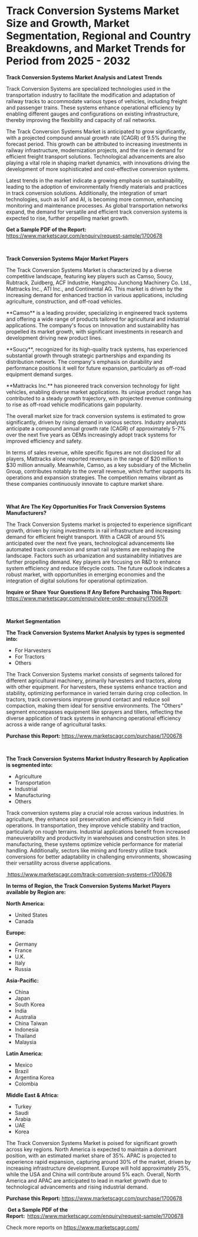 <p><h1>Track Conversion Systems Market Size and Growth, Market Segmentation, Regional and Country Breakdowns, and Market Trends for Period from 2025 -  2032</h1></p><p><strong>Track Conversion Systems Market Analysis and Latest Trends</strong></p>
<p><p>Track Conversion Systems are specialized technologies used in the transportation industry to facilitate the modification and adaptation of railway tracks to accommodate various types of vehicles, including freight and passenger trains. These systems enhance operational efficiency by enabling different gauges and configurations on existing infrastructure, thereby improving the flexibility and capacity of rail networks.</p><p>The Track Conversion Systems Market is anticipated to grow significantly, with a projected compound annual growth rate (CAGR) of 9.5% during the forecast period. This growth can be attributed to increasing investments in railway infrastructure, modernization projects, and the rise in demand for efficient freight transport solutions. Technological advancements are also playing a vital role in shaping market dynamics, with innovations driving the development of more sophisticated and cost-effective conversion systems.</p><p>Latest trends in the market indicate a growing emphasis on sustainability, leading to the adoption of environmentally friendly materials and practices in track conversion solutions. Additionally, the integration of smart technologies, such as IoT and AI, is becoming more common, enhancing monitoring and maintenance processes. As global transportation networks expand, the demand for versatile and efficient track conversion systems is expected to rise, further propelling market growth.</p></p>
<p><strong>Get a Sample PDF of the Report:&nbsp;</strong> <a href="https://www.marketscagr.com/enquiry/request-sample/1700678?utm_campaign=2517&utm_medium=2&utm_source=Github&utm_content=ia&utm_term=27032025&utm_id=track-conversion-systems">https://www.marketscagr.com/enquiry/request-sample/1700678</a></p>
<p>&nbsp;</p>
<p><strong>Track Conversion Systems Major Market Players</strong></p>
<p><p>The Track Conversion Systems Market is characterized by a diverse competitive landscape, featuring key players such as Camso, Soucy, Rubtrack, Zuidberg, ACF Industrie, Hangzhou Junchong Machinery Co. Ltd., Mattracks Inc., ATI Inc., and Continental AG. This market is driven by the increasing demand for enhanced traction in various applications, including agriculture, construction, and off-road vehicles.</p><p>**Camso** is a leading provider, specializing in engineered track systems and offering a wide range of products tailored for agricultural and industrial applications. The company's focus on innovation and sustainability has propelled its market growth, with significant investments in research and development driving new product lines.</p><p>**Soucy**, recognized for its high-quality track systems, has experienced substantial growth through strategic partnerships and expanding its distribution network. The company's emphasis on durability and performance positions it well for future expansion, particularly as off-road equipment demand surges.</p><p>**Mattracks Inc.** has pioneered track conversion technology for light vehicles, enabling diverse market applications. Its unique product range has contributed to a steady growth trajectory, with projected revenue continuing to rise as off-road vehicle modifications gain popularity.</p><p>The overall market size for track conversion systems is estimated to grow significantly, driven by rising demand in various sectors. Industry analysts anticipate a compound annual growth rate (CAGR) of approximately 5-7% over the next five years as OEMs increasingly adopt track systems for improved efficiency and safety.</p><p>In terms of sales revenue, while specific figures are not disclosed for all players, Mattracks alone reported revenues in the range of $20 million to $30 million annually. Meanwhile, Camso, as a key subsidiary of the Michelin Group, contributes notably to the overall revenue, which further supports its operations and expansion strategies. The competition remains vibrant as these companies continuously innovate to capture market share.</p></p>
<p>&nbsp;</p>
<p><strong>What Are The Key Opportunities For Track Conversion Systems Manufacturers?</strong></p>
<p><p>The Track Conversion Systems market is projected to experience significant growth, driven by rising investments in rail infrastructure and increasing demand for efficient freight transport. With a CAGR of around 5% anticipated over the next five years, technological advancements like automated track conversion and smart rail systems are reshaping the landscape. Factors such as urbanization and sustainability initiatives are further propelling demand. Key players are focusing on R&D to enhance system efficiency and reduce lifecycle costs. The future outlook indicates a robust market, with opportunities in emerging economies and the integration of digital solutions for operational optimization.</p></p>
<p><strong>Inquire or Share Your Questions If Any Before Purchasing This Report:</strong> <a href="https://www.marketscagr.com/enquiry/pre-order-enquiry/1700678?utm_campaign=2517&utm_medium=2&utm_source=Github&utm_content=ia&utm_term=27032025&utm_id=track-conversion-systems">https://www.marketscagr.com/enquiry/pre-order-enquiry/1700678</a></p>
<p>&nbsp;</p>
<p><strong>Market Segmentation</strong></p>
<p><strong>The Track Conversion Systems Market Analysis by types is segmented into:</strong></p>
<p><ul><li>For Harvesters</li><li>For Tractors</li><li>Others</li></ul></p>
<p><p>The Track Conversion Systems market consists of segments tailored for different agricultural machinery, primarily harvesters and tractors, along with other equipment. For harvesters, these systems enhance traction and stability, optimizing performance in varied terrain during crop collection. In tractors, track conversions improve ground contact and reduce soil compaction, making them ideal for sensitive environments. The "Others" segment encompasses equipment like sprayers and tillers, reflecting the diverse application of track systems in enhancing operational efficiency across a wide range of agricultural tasks.</p></p>
<p><strong>Purchase this Report:&nbsp;</strong><a href="https://www.marketscagr.com/purchase/1700678?utm_campaign=2517&utm_medium=2&utm_source=Github&utm_content=ia&utm_term=27032025&utm_id=track-conversion-systems">https://www.marketscagr.com/purchase/1700678</a></p>
<p>&nbsp;</p>
<p><strong>The Track Conversion Systems Market Industry Research by Application is segmented into:</strong></p>
<p><ul><li>Agriculture</li><li>Transportation</li><li>Industrial</li><li>Manufacturing</li><li>Others</li></ul></p>
<p><p>Track conversion systems play a crucial role across various industries. In agriculture, they enhance soil preservation and efficiency in field operations. In transportation, they improve vehicle stability and traction, particularly on rough terrains. Industrial applications benefit from increased maneuverability and productivity in warehouses and construction sites. In manufacturing, these systems optimize vehicle performance for material handling. Additionally, sectors like mining and forestry utilize track conversions for better adaptability in challenging environments, showcasing their versatility across diverse applications.</p></p>
<p><a href="https://www.marketscagr.com/track-conversion-systems-r1700678?utm_campaign=2517&utm_medium=2&utm_source=Github&utm_content=ia&utm_term=27032025&utm_id=track-conversion-systems">&nbsp;https://www.marketscagr.com/track-conversion-systems-r1700678</a></p>
<p><strong>In terms of Region, the Track Conversion Systems Market Players available by Region are:</strong></p>
<p>
    <p> <strong> North America: </strong>
        <ul>
            <li>United States</li>
            <li>Canada</li>
        </ul>
        </p> 
    <p> <strong> Europe: </strong>
        <ul>
            <li>Germany</li>
            <li>France</li>
            <li>U.K.</li>
            <li>Italy</li>
            <li>Russia</li>
        </ul>
        </p> 
    <p> <strong> Asia-Pacific: </strong>
        <ul>
            <li>China</li>
            <li>Japan</li>
            <li>South Korea</li>
            <li>India</li>
            <li>Australia</li>
            <li>China Taiwan</li>
            <li>Indonesia</li>
            <li>Thailand</li>
            <li>Malaysia</li>
        </ul>
        </p> 
    <p> <strong> Latin America: </strong>
        <ul>
            <li>Mexico</li>
            <li>Brazil</li>
            <li>Argentina Korea</li>
            <li>Colombia</li>
        </ul>
        </p> 
    <p> <strong> Middle East & Africa: </strong>
        <ul>
            <li>Turkey</li>
            <li>Saudi</li>
            <li>Arabia</li>
            <li>UAE</li>
            <li>Korea</li>
        </ul>
    </p>
    </p>
<p><p>The Track Conversion Systems Market is poised for significant growth across key regions. North America is expected to maintain a dominant position, with an estimated market share of 35%. APAC is projected to experience rapid expansion, capturing around 30% of the market, driven by increasing infrastructure development. Europe will hold approximately 25%, while the USA and China will contribute around 5% each. Overall, North America and APAC are anticipated to lead in market growth due to technological advancements and rising industrial demand.</p></p>
<p><strong>Purchase this Report: </strong><a href="https://www.marketscagr.com/purchase/1700678?utm_campaign=2517&utm_medium=2&utm_source=Github&utm_content=ia&utm_term=27032025&utm_id=track-conversion-systems">https://www.marketscagr.com/purchase/1700678</a></p>
<p>&nbsp;<strong>Get a Sample PDF of the Report:&nbsp;&nbsp;</strong><a href="https://www.marketscagr.com/enquiry/request-sample/1700678?utm_campaign=2517&utm_medium=2&utm_source=Github&utm_content=ia&utm_term=27032025&utm_id=track-conversion-systems">https://www.marketscagr.com/enquiry/request-sample/1700678</a></p>
<p><strong></strong></p>
<p>Check more reports on <a href="https://www.marketscagr.com/?utm_campaign=2517&utm_medium=2&utm_source=Github&utm_content=ia&utm_term=27032025&utm_id=track-conversion-systems">https://www.marketscagr.com/</a></p>